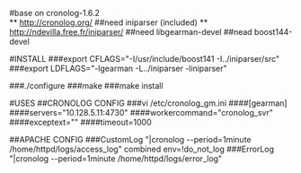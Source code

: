 #base on cronolog-1.6.2    
** http://cronolog.org/
##need iniparser (included) 
** http://ndevilla.free.fr/iniparser/
##need libgearman-devel
##nead boost144-devel


#INSTALL
###export CFLAGS="-I/usr/include/boost141 -I../iniparser/src"
###export LDFLAGS="-lgearman -L../iniparser -liniparser"

###./configure
###make
###make install

#USES
##CRONOLOG CONFIG
###vi /etc/cronolog_gm.ini
####[gearman]
####servers="10.128.5.11:4730"
####workercommand="cronolog_svr"
####exceptext=""
####timeout=1000

##APACHE CONFIG
###CustomLog "|cronolog --period=1minute /home/httpd/logs/access_log" combined env=!do_not_log
###ErrorLog "|cronolog --period=1minute /home/httpd/logs/error_log"

